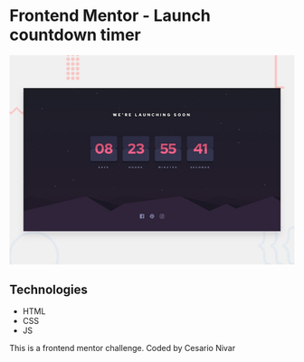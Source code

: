 # Frontend Mentor - Launch countdown timer

![Design preview for the Launch countdown timer coding challenge](./design/desktop-preview.jpg)

## Technologies

- HTML
- CSS
- JS

This is a frontend mentor challenge. Coded by Cesario Nivar